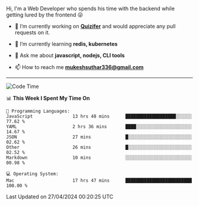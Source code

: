 Hi, I'm a Web Developer who spends his time with the backend while getting lured by the frontend 😜

- 🔭 I’m currently working on **[Quizifer](https://github.com/SutharMukesh/Quizifer/)** and would appreciate any pull requests on it.

- 🌱 I’m currently learning **redis, kubernetes**

- 💬 Ask me about **javascript, nodejs, CLI tools**

- 📫 How to reach me **mukeshsuthar336@gmail.com**

---
<!--START_SECTION:waka-->
![Code Time](http://img.shields.io/badge/Code%20Time-2%2C936%20hrs%207%20mins-blue)

📊 **This Week I Spent My Time On** 

```text
💬 Programming Languages: 
JavaScript               13 hrs 48 mins      ███████████████████░░░░░░   77.62 % 
YAML                     2 hrs 36 mins       ████░░░░░░░░░░░░░░░░░░░░░   14.67 % 
JSON                     27 mins             █░░░░░░░░░░░░░░░░░░░░░░░░   02.62 % 
Other                    26 mins             █░░░░░░░░░░░░░░░░░░░░░░░░   02.52 % 
Markdown                 10 mins             ░░░░░░░░░░░░░░░░░░░░░░░░░   00.98 % 

💻 Operating System: 
Mac                      17 hrs 47 mins      █████████████████████████   100.00 % 
```


 Last Updated on 27/04/2024 00:20:25 UTC
<!--END_SECTION:waka-->
